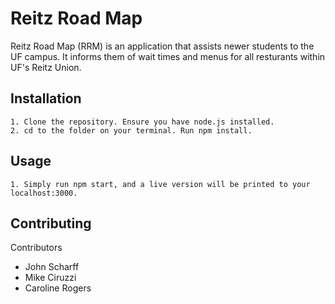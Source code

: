 # Reitz Road Map

Reitz Road Map (RRM) is an application that assists newer students to the UF campus. It informs them of wait times and menus for all resturants within UF's Reitz Union. 

## Installation

```
1. Clone the repository. Ensure you have node.js installed.
2. cd to the folder on your terminal. Run npm install.
```

## Usage

```
1. Simply run npm start, and a live version will be printed to your localhost:3000.
```

## Contributing

Contributors
- John Scharff
- Mike Ciruzzi 
- Caroline Rogers